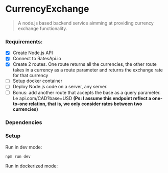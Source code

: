 # CurrencyExchange

> A node.js based backend service aimming at providing currency exchange functionality.


### Requirements:

+ [x] Create Node.js API 
+ [x] Connect to RatesApi.io 
+ [x] Create 2 routes. One route returns all the currencies, the other route takes in a currency as a route parameter and returns the exchange rate for that currency
+ [ ] Setup docker container
+ [ ] Deploy Node.js code on a server, any server.
+ [ ] Bonus: add another route that accepts the base as a query parameter. I.e api.com/CAD?base=USD **(Ps: I assume this endpoint reflect a one-to-one relation, that is, we only consider rates between two currencies)**

### Dependencies


### Setup
Run in dev mode:
```
npm run dev
```

Run in dockerized mode:
```

```
